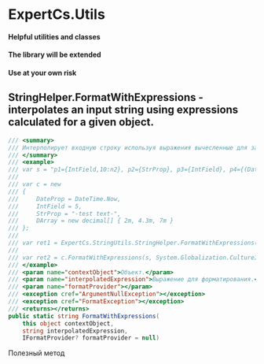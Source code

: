 ﻿# ExpertCs.Utils

#### Helpful utilities and classes
#### The library will be extended
#### Use at your own risk

## StringHelper.FormatWithExpressions - interpolates an input string using expressions calculated for a given object.
```C#
/// <summary>
/// Интерполирует входную строку используя выражения вычесленные для заданного объекта.
/// </summary>
/// <example>
/// var s = "p1={IntField,10:n2}, p2={StrProp}, p3={IntField}, p4={(DateProp.Year+5):n2}, p5={DateProp:g}, 10={7+3}, p7={GetType().Name}, p8={DArray[1]:p2}";
///
/// var c = new
/// {
///     DateProp = DateTime.Now,
///     IntField = 5,
///     StrProp = "-test text-",
///     DArray = new decimal[] { 2m, 4.3m, 7m }
/// };
/// 
/// var ret1 = ExpertCs.StringUtils.StringHelper.FormatWithExpressions(c, s);
///
/// var ret2 = c.FormatWithExpressions(s, System.Globalization.CultureInfo.GetCultureInfo("en"));
/// </example>
/// <param name="contextObject">Объект.</param>
/// <param name="interpolatedExpression">Выражение для форматирования.</param>
/// <param name="formatProvider"></param>
/// <exception cref="ArgumentNullException"></exception>
/// <exception cref="FormatException"></exception>
/// <returns></returns>
public static string FormatWithExpressions(
    this object contextObject,
    string interpolatedExpression,
    IFormatProvider? formatProvider = null)
```

Полезный метод